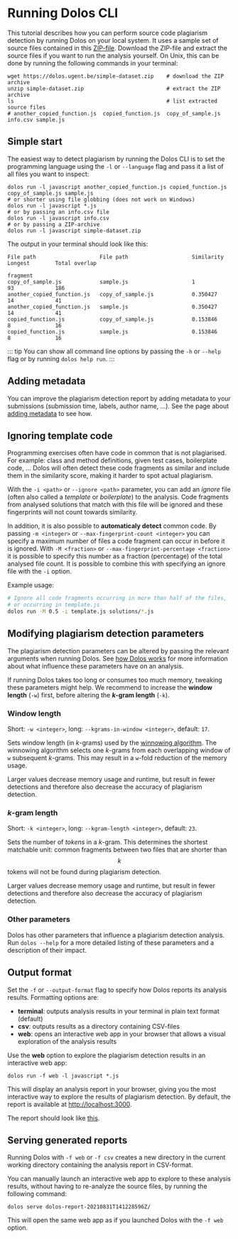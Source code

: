 # Running Dolos CLI

This tutorial describes how you can perform source code plagiarism detection by running Dolos on your local system.
It uses a sample set of source files contained in this [ZIP-file](/simple-dataset.zip).
Download the ZIP-file and extract the source files if you want to run the analysis yourself.
On Unix, this can be done by running the following commands in your terminal:

```shell
wget https://dolos.ugent.be/simple-dataset.zip    # download the ZIP archive
unzip simple-dataset.zip                          # extract the ZIP archive
ls                                                # list extracted source files 
# another_copied_function.js  copied_function.js  copy_of_sample.js info.csv sample.js
```

## Simple start

The easiest way to detect plagiarism by running the Dolos CLI is to
set the programming language using the `-l` or `--language` flag
and pass it a list of all files you want to inspect:

```shell
dolos run -l javascript another_copied_function.js copied_function.js copy_of_sample.js sample.js
# or shorter using file globbing (does not work on Windows)
dolos run -l javascript *.js
# or by passing an info.csv file
dolos run -l javascript info.csv
# or by passing a ZIP-archive
dolos run -l javascript simple-dataset.zip
```

The output in your terminal should look like this:

```
File path                    File path                    Similarity  Longest        Total overlap
                                                                      fragment
copy_of_sample.js            sample.js                    1           93             186
another_copied_function.js   copy_of_sample.js            0.350427    14             41
another_copied_function.js   sample.js                    0.350427    14             41
copied_function.js           copy_of_sample.js            0.153846    8              16
copied_function.js           sample.js                    0.153846    8              16
```

::: tip
You can show all command line options by passing the `-h` or `--help` flag or by running `dolos help run`.
:::

## Adding metadata

You can improve the plagiarism detection report by adding metadata to your submissions (submission time, labels, author name, ...).
See the page about [adding metadata](/docs/adding-metadata) to see how.

## Ignoring template code

Programming exercises often have code in common that is not plagiarised. For example: class and method definitions, given test cases, boilerplate code, ...
Dolos will often detect these code fragments as similar and include them in the similarity score, making it harder to spot actual plagiarism.

With the `-i <path>` or `--ignore <path>` parameter, you can add an _ignore_ file (often also called a _template_ or _boilerplate_) to the analysis.
Code fragments from analysed solutions that match with this file will be ignored and these fingerprints will not count towards similarity.

In addition, it is also possible to **automaticaly detect** common code.
By passing `-m <integer>` or `--max-fingerprint-count <integer>` you can specify a maximum number of files a code fragment can occur in before it is ignored.
With `-M <fraction>` or `--max-fingerprint-percentage <fraction>` it is possible to specify this number as a fraction (percentage) of the total analysed file count.
It is possible to combine this with specifying an ignore file with the `-i` option.


Example usage:

```sh
# Ignore all code fragments occurring in more than half of the files,
# or occurring in template.js
dolos run -M 0.5 -i template.js solutions/*.js 
```

## Modifying plagiarism detection parameters

The plagiarism detection parameters can be altered by passing the relevant arguments when running Dolos.
See [how Dolos works](/about/algorithm.html) for more information about what influence these parameters have on an analysis.

If running Dolos takes too long or consumes too much memory, tweaking these parameters might help.
We recommend to increase the **window length** (`-w`) first, before altering the **_k_-gram length** (`-k`).

### Window length

Short: `-w <integer>`, long: `--kgrams-in-window <integer>`, default: `17`.

Sets window length (in _k_-grams) used by the [winnowing algorithm](/about/algorithm.html).
The winnowing algorithm selects one _k_-grams from each overlapping window of `w` subsequent _k_-grams.
This may result in a `w`-fold reduction of the memory usage.

Larger values decrease memory usage and runtime, but result in fewer detections and therefore also decrease the accuracy of plagiarism detection.

### _k_-gram length

Short: `-k <integer>`, long: `--kgram-length <integer>`, default: `23`.

Sets the number of _tokens_ in a _k_-gram.
This determines the shortest matchable unit:
common fragments between two files that are shorter than $$k$$ tokens will not be found during plagiarism detection.

Larger values decrease memory usage and runtime, but result in fewer detections and therefore also decrease the accuracy of plagiarism detection.

### Other parameters

Dolos has other parameters that influence a plagiarism detection analysis.
Run `dolos --help` for a more detailed listing of these parameters and a description of their impact.

## Output format

Set the `-f` or `--output-format` flag to specify how Dolos reports its analysis results.
Formatting options are:

 - **terminal**: outputs analysis results in your terminal in plain text format (default)
 - **csv**: outputs results as a directory containing CSV-files
 - **web**: opens an interactive web app in your browser that allows a visual exploration of the analysis results

Use the **web** option to explore the plagiarism detection results in an interactive web app:

```shell
dolos run -f web -l javascript *.js
```

This will display an analysis report in your browser,
giving you the most interactive way to explore the results of plagiarism detection.
By default, the report is available at <http://localhost:3000>.

The report should look like [this](https://dolos.ugent.be/demo/sample/).

## Serving generated reports

Running Dolos with `-f web` or `-f csv` creates a new directory in the current working directory containing the analysis report in CSV-format.

You can manually launch an interactive web app to explore to these analysis results,
without having to re-analyze the source files, by running the following command:

```shell
dolos serve dolos-report-20210831T141228596Z/
```

This will open the same web app as if you launched Dolos with the `-f web` option.
